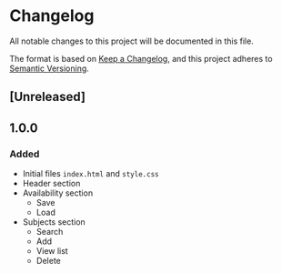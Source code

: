 # Changelog

All notable changes to this project will be documented in this file.

The format is based on [Keep a Changelog](https://keepachangelog.com/en/1.1.0/),
and this project adheres to [Semantic Versioning](https://semver.org/spec/v2.0.0.html).

## [Unreleased]

## 1.0.0

### Added

- Initial files `index.html` and `style.css`
- Header section
- Availability section
    - Save
    - Load
- Subjects section
    - Search
    - Add
    - View list
    - Delete